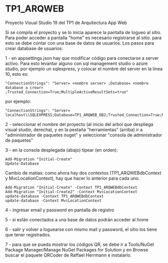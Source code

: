 # TP1_ARQWEB
Proyecto Visual Studio 19 del TP1 de Arquitectura App Web

Si se compila el proyecto y se lo inicia aparece la pantalla de logueo al sitio.
Para poder acceder a pantalla "home" es necesario registrarse al sitio. para esto se debe contar con una base de datos de usuarios.
Los pasos para crear database de usuarios:

1 - en appsettings.json hay que modificar código para conectarse a server activo. Para esto levantar alguno con sql management studio o azure studio, por ejemplo un sqlexpress, y
 colocar el nombre del server en la linea 10, esto es:
	  
    "ConnectionStrings": "Server= <nombre server> ;Database= <nombre database a crear> ;Trusted_Connection=True;MultipleActiveResultSets=true"

por ejemplo:	
	
    "ConnectionStrings": "Server= localhost\\SQLEXPRESS;Database=TP1_ARQWEB_DB2;Trusted_Connection=True;MultipleActiveResultSets=true"

2 - seleccionar el nombre del proyecto (al inicio del arbol que despliega visual studio, derecha), y en la pestaña "herramientas" (arriba) ir a "administrador de paquetes nuget"
y seleccionar "consola de administrador de paquetes"

3 - en la consola desplegada (abajo) tipear (en orden):

  	Add-Migration "Initial-Create"
    Update-Database

Cambio de matías: como ahora hay dos contextos (TP1_ARQWEBdbContext y MvcLocationContext), hay que hacer lo anterior para cada uno.

    Add-Migration "Initial-Create" -Context TP1_ARQWEBdbContext
    Add-Migration "Initial-Create2" -Context MvcLocationContext
    update-database -Context TP1_ARQWEBdbContext
    update-database -Context MvcLocationContext

4 - ingresar email y password en pantalla de registro

5 - si están conectados a una base de datos podrán acceder al home

6 - salir y volver a loguearse con mismo mail y password, el sitio los tiene que tener registrados.

7 - para que se pueda mostrar los códigos QR, se debe ir a Tools/NuGet Package Manager/Manage NuGet Packages for Solution
y en Browse buscar el paquete QRCoder de Raffael Herrmann e instalarlo.


